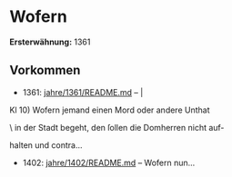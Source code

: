 # Wofern

**Ersterwähnung:** 1361

## Vorkommen
- 1361: [jahre/1361/README.md](../jahre/1361/README.md) – |

Kl 10) Wofern jemand einen Mord oder andere Unthat

\ in der Stadt begeht, den ſollen die Domherren nicht auf-

halten und contra...
- 1402: [jahre/1402/README.md](../jahre/1402/README.md) – Wofern nun...
